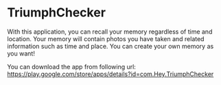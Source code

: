 # TriumphChecker

With this application, you can recall your memory regardless of time and location. Your memory will contain photos you have taken and related information such as time and place. You can create your own memory as you want!

You can download the app from following url:  
https://play.google.com/store/apps/details?id=com.Hey.TriumphChecker
